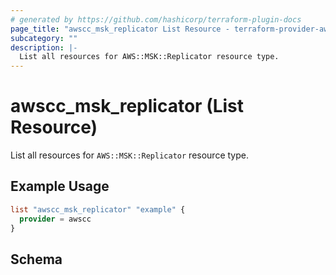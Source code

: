 ```yaml
---
# generated by https://github.com/hashicorp/terraform-plugin-docs
page_title: "awscc_msk_replicator List Resource - terraform-provider-awscc"
subcategory: ""
description: |-
  List all resources for AWS::MSK::Replicator resource type.
---
```


# awscc_msk_replicator (List Resource)

List all resources for `AWS::MSK::Replicator` resource type.

## Example Usage

```terraform
list "awscc_msk_replicator" "example" {
  provider = awscc
}
```

<!-- schema generated by tfplugindocs -->
## Schema
